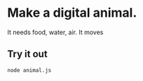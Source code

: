 # Make a digital animal.
It needs food, water, air.
It moves

## Try it out

```sh
node animal.js
```